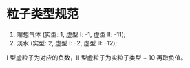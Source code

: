 # 粒子类型规范

1. 理想气体 (实型: 1, 虚型 Ⅰ: -1, 虚型 Ⅱ: -11);
2. 淡水 (实型: 2, 虚型 Ⅰ: -2, 虚型 Ⅱ: -12);

Ⅰ 型虚粒子为对应的负数，Ⅱ 型虚粒子为实粒子类型 + 10 再取负值。

